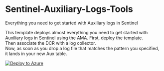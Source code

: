 # Sentinel-Auxiliary-Logs-Tools
Everything you need to get started with Auxiliary logs in Sentinel

This template deploys almost everything you need to get started with Auxiliary logs in Sentinel using the AMA.
First, deploy the template.  
Then associate the DCR with a log collector.  
Now, as soon as you drop a log file that matches the pattern you specified, it lands in your new Aux table.  

[![Deploy to Azure](https://aka.ms/deploytoazurebutton)](https://portal.azure.com/#create/Microsoft.Template/uri/https%3A%2F%2Fraw.githubusercontent.com%2Fseyed-nouraie%2FSentinel-Auxiliary-Logs-Tools%2Fmain%2Fazuredeploy.json)
